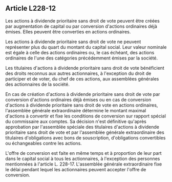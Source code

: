 Article L228-12
----
Les actions à dividende prioritaire sans droit de vote peuvent être créées par
augmentation de capital ou par conversion d'actions ordinaires déjà émises.
Elles peuvent être converties en actions ordinaires.

Les actions à dividende prioritaire sans droit de vote ne peuvent représenter
plus du quart du montant du capital social. Leur valeur nominale est égale à
celle des actions ordinaires ou, le cas échéant, des actions ordinaires de l'une
des catégories précédemment émises par la société.

Les titulaires d'actions à dividende prioritaire sans droit de vote bénéficient
des droits reconnus aux autres actionnaires, à l'exception du droit de
participer et de voter, du chef de ces actions, aux assemblées générales des
actionnaires de la société.

En cas de création d'actions à dividende prioritaire sans droit de vote par
conversion d'actions ordinaires déjà émises ou en cas de conversion d'actions à
dividende prioritaire sans droit de vote en actions ordinaires, l'assemblée
générale extraordinaire détermine le montant maximal d'actions à convertir et
fixe les conditions de conversion sur rapport spécial du commissaire aux
comptes. Sa décision n'est définitive qu'après approbation par l'assemblée
spéciale des titulaires d'actions à dividende prioritaire sans droit de vote et
par l'assemblée générale extraordinaire des titulaires d'obligations avec bons
de souscription, d'obligations convertibles ou échangeables contre les actions.

L'offre de conversion est faite en même temps et à proportion de leur part dans
le capital social à tous les actionnaires, à l'exception des personnes
mentionnées à l'article L. 228-17. L'assemblée générale extraordinaire fixe le
délai pendant lequel les actionnaires peuvent accepter l'offre de conversion.
